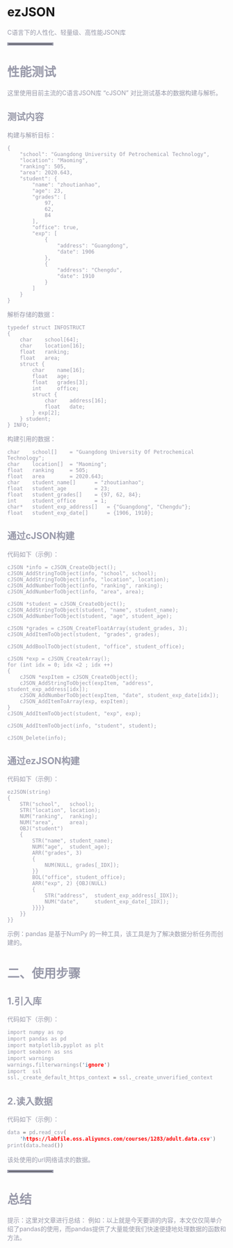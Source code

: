 
# ezJSON
<font color=#999AAA >C语言下的人性化、轻量级、高性能JSON库

<hr style=" border:solid; width:100px; height:1px;" color=#000000 size=1">

# 性能测试
<font color=#999AAA >这里使用目前主流的C语言JSON库 “cJSON” 对比测试基本的数据构建与解析。

## 测试内容

<font color=#999AAA >构建与解析目标：
```
{
    "school": "Guangdong University Of Petrochemical Technology",
    "location": "Maoming",
    "ranking": 505,
    "area": 2020.643,
    "student": {
        "name": "zhoutianhao",
        "age": 23,
        "grades": [
            97,
            62,
            84
        ],
        "office": true,
        "exp": [
            {
                "address": "Guangdong",
                "date": 1906
            },
            {
                "address": "Chengdu",
                "date": 1910
            }
        ]
    }
}
```
<font color=#999AAA >解析存储的数据：
```
typedef struct INFOSTRUCT 
{
    char    school[64];
    char    location[16];
    float   ranking;
    float   area;
    struct {
        char    name[16];
        float   age;
        float   grades[3];
        int     office;
        struct {
            char    address[16];
            float   date;
        } exp[2];
    } student;
} INFO;
```
<font color=#999AAA >构建引用的数据：
```
char    school[]    = "Guangdong University Of Petrochemical Technology";
char    location[]  = "Maoming";
float   ranking     = 505;
float   area        = 2020.643;
char    student_name[]      = "zhoutianhao";
float   student_age         = 23;
float   student_grades[]    = {97, 62, 84};
int     student_office      = 1;
char*   student_exp_address[]   = {"Guangdong", "Chengdu"};
float   student_exp_date[]      = {1906, 1910};
```

## 通过cJSON构建
代码如下（示例）：
```
cJSON *info = cJSON_CreateObject();
cJSON_AddStringToObject(info, "school", school);
cJSON_AddStringToObject(info, "location", location);
cJSON_AddNumberToObject(info, "ranking", ranking);
cJSON_AddNumberToObject(info, "area", area);

cJSON *student = cJSON_CreateObject();
cJSON_AddStringToObject(student, "name", student_name);
cJSON_AddNumberToObject(student, "age", student_age);

cJSON *grades = cJSON_CreateFloatArray(student_grades, 3);
cJSON_AddItemToObject(student, "grades", grades);

cJSON_AddBoolToObject(student, "office", student_office);

cJSON *exp = cJSON_CreateArray();
for (int idx = 0; idx <2 ; idx ++) 
{
    cJSON *expItem = cJSON_CreateObject();
    cJSON_AddStringToObject(expItem, "address", student_exp_address[idx]);
    cJSON_AddNumberToObject(expItem, "date", student_exp_date[idx]);
    cJSON_AddItemToArray(exp, expItem);
}
cJSON_AddItemToObject(student, "exp", exp);

cJSON_AddItemToObject(info, "student", student);

cJSON_Delete(info);
```

## 通过ezJSON构建
代码如下（示例）：
```
ezJSON(string)
{
    STR("school",   school);
    STR("location", location);
    NUM("ranking",  ranking);
    NUM("area",     area);
    OBJ("student")
    {
        STR("name", student_name);
        NUM("age",  student_age);
        ARR("grades", 3)
        {
            NUM(NULL, grades[_IDX]);
        }}
        BOL("office", student_office);
        ARR("exp", 2) {OBJ(NULL)
        {
            STR("address",  student_exp_address[_IDX]);
            NUM("date",     student_exp_date[_IDX]);
        }}}}
    }}
}}
```




<font color=#999AAA >示例：pandas 是基于NumPy 的一种工具，该工具是为了解决数据分析任务而创建的。



# 二、使用步骤
## 1.引入库


<font color=#999AAA >代码如下（示例）：



```c
import numpy as np
import pandas as pd
import matplotlib.pyplot as plt
import seaborn as sns
import warnings
warnings.filterwarnings('ignore')
import  ssl
ssl._create_default_https_context = ssl._create_unverified_context
```

## 2.读入数据

<font color=#999AAA >代码如下（示例）：



```c
data = pd.read_csv(
    'https://labfile.oss.aliyuncs.com/courses/1283/adult.data.csv')
print(data.head())
```



<font color=#999AAA >该处使用的url网络请求的数据。

<hr style=" border:solid; width:100px; height:1px;" color=#000000 size=1">

# 总结
<font color=#999AAA >提示：这里对文章进行总结：
例如：以上就是今天要讲的内容，本文仅仅简单介绍了pandas的使用，而pandas提供了大量能使我们快速便捷地处理数据的函数和方法。
